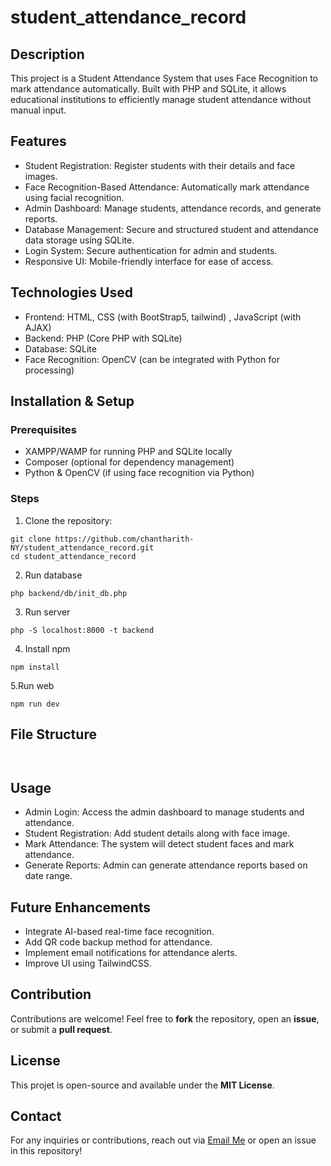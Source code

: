 # student_attendance_record

## Description

This project is a Student Attendance System that uses Face Recognition to mark attendance automatically. Built with PHP and SQLite, it allows educational institutions to efficiently manage student attendance without manual input.

## Features
- Student Registration: Register students with their details and face images.
- Face Recognition-Based Attendance: Automatically mark attendance using facial recognition.
- Admin Dashboard: Manage students, attendance records, and generate reports.
- Database Management: Secure and structured student and attendance data storage using SQLite.
- Login System: Secure authentication for admin and students.
- Responsive UI: Mobile-friendly interface for ease of access.

## Technologies Used
- Frontend: HTML, CSS (with BootStrap5, tailwind) , JavaScript (with AJAX)
- Backend: PHP (Core PHP with SQLite)
- Database: SQLite
- Face Recognition: OpenCV (can be integrated with Python for processing)


## Installation & Setup
### Prerequisites
- XAMPP/WAMP for running PHP and SQLite locally
- Composer (optional for dependency management)
- Python & OpenCV (if using face recognition via Python)

### Steps
1. Clone the repository:
```
git clone https://github.com/chantharith-NY/student_attendance_record.git
cd student_attendance_record
```
2. Run database

```
php backend/db/init_db.php
```

3. Run server

```
php -S localhost:8000 -t backend
```

4. Install npm
```
npm install
```

5.Run web
```
npm run dev
```

## File Structure
```


```

## Usage
- Admin Login: Access the admin dashboard to manage students and attendance.
- Student Registration: Add student details along with face image.
- Mark Attendance: The system will detect student faces and mark attendance.
- Generate Reports: Admin can generate attendance reports based on date range.

## Future Enhancements
- Integrate AI-based real-time face recognition.
- Add QR code backup method for attendance.
- Implement email notifications for attendance alerts.
- Improve UI using TailwindCSS.

## Contribution
Contributions are welcome! Feel free to **fork** the repository, open an **issue**, or submit a **pull request**.

## License
This projet is open-source and available under the **MIT License**.

## Contact
For any inquiries or contributions, reach out via [Email Me](mailto:chantharith77@gmail.com) or open an issue in this repository!
